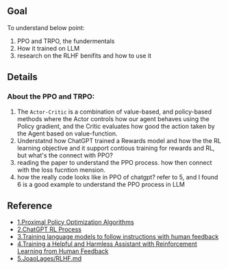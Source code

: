 ## Goal
To understand below point:
1. PPO and TRPO, the fundermentals
2. How it trained on LLM
3. research on the RLHF benifits and how to use it


## Details

### About the PPO and TRPO:

1. The `Actor-Critic` is a combination of value-based, and policy-based methods where the Actor controls how our agent behaves using the Policy gradient, and the Critic evaluates how good the action taken by the Agent based on value-function.
2. Understatnd how ChatGPT trained a Rewards model and how the the RL learning objective and it support contious training for rewards and RL, but what's the connect with PPO?
3. reading the paper to understand the PPO process. how then connect with the loss fucntion mension.
4. how the really code looks like in PPO of chatgpt? refer to 5, and I found 6 is a good example to understand the PPO process in LLM








## Reference
- [1.Proximal Policy Optimization Algorithms](https://arxiv.org/pdf/1707.06347.pdf)
- [2.ChatGPT RL Process](https://dida.do/blog/chatgpt-reinforcement-learning)
- [3.Training language models to follow instructions with human feedback](https://arxiv.org/pdf/2203.02155.pdf)
- [4.Training a Helpful and Harmless Assistant with Reinforcement Learning from Human Feedback](https://arxiv.org/pdf/2204.05862.pdf)
- [5.JoaoLages/RLHF.md](https://gist.github.com/JoaoLages/c6f2dfd13d2484aa8bb0b2d567fbf093)

